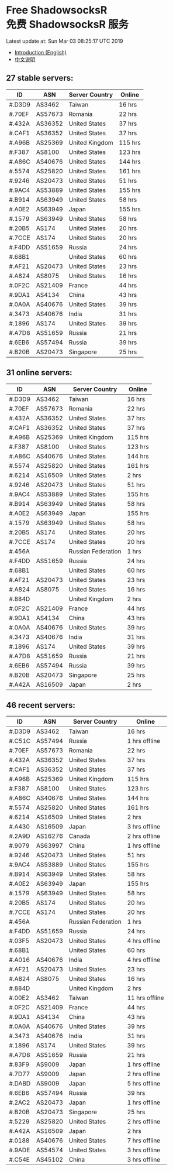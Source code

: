 # Free ShadowsocksR<br>免费 ShadowsocksR 服务

Latest update at: Sun Mar 03 08:25:17 UTC 2019

- [Introduction (English)](https://vision-network.readthedocs.io/en/latest/autossr/autossr.html)
- [中文说明](https://vision-network.readthedocs.io/zh_CN/latest/autossr/autossr.html)


## 27 stable servers:

| ID | ASN | Server Country | Online |
| ------ | ------ | ------ | ------ |
| #.D3D9 | AS3462 | Taiwan | 16 hrs |
| #.70EF | AS57673 | Romania | 22 hrs |
| #.432A | AS36352 | United States | 37 hrs |
| #.CAF1 | AS36352 | United States | 37 hrs |
| #.A96B | AS25369 | United Kingdom | 115 hrs |
| #.F387 | AS8100 | United States | 123 hrs |
| #.A86C | AS40676 | United States | 144 hrs |
| #.5574 | AS25820 | United States | 161 hrs |
| #.9246 | AS20473 | United States | 51 hrs |
| #.9AC4 | AS53889 | United States | 155 hrs |
| #.B914 | AS63949 | United States | 58 hrs |
| #.A0E2 | AS63949 | Japan | 155 hrs |
| #.1579 | AS63949 | United States | 58 hrs |
| #.20B5 | AS174 | United States | 20 hrs |
| #.7CCE | AS174 | United States | 20 hrs |
| #.F4DD | AS51659 | Russia | 24 hrs |
| #.68B1 |  | United States | 60 hrs |
| #.AF21 | AS20473 | United States | 23 hrs |
| #.A824 | AS8075 | United States | 16 hrs |
| #.0F2C | AS21409 | France | 44 hrs |
| #.9DA1 | AS4134 | China | 43 hrs |
| #.0A0A | AS40676 | United States | 39 hrs |
| #.3473 | AS40676 | India | 31 hrs |
| #.1896 | AS174 | United States | 39 hrs |
| #.A7D8 | AS51659 | Russia | 21 hrs |
| #.6EB6 | AS57494 | Russia | 39 hrs |
| #.B20B | AS20473 | Singapore | 25 hrs |

## 31 online servers:

| ID | ASN | Server Country | Online |
| ------ | ------ | ------ | ------ |
| #.D3D9 | AS3462 | Taiwan | 16 hrs |
| #.70EF | AS57673 | Romania | 22 hrs |
| #.432A | AS36352 | United States | 37 hrs |
| #.CAF1 | AS36352 | United States | 37 hrs |
| #.A96B | AS25369 | United Kingdom | 115 hrs |
| #.F387 | AS8100 | United States | 123 hrs |
| #.A86C | AS40676 | United States | 144 hrs |
| #.5574 | AS25820 | United States | 161 hrs |
| #.6214 | AS16509 | United States | 2 hrs |
| #.9246 | AS20473 | United States | 51 hrs |
| #.9AC4 | AS53889 | United States | 155 hrs |
| #.B914 | AS63949 | United States | 58 hrs |
| #.A0E2 | AS63949 | Japan | 155 hrs |
| #.1579 | AS63949 | United States | 58 hrs |
| #.20B5 | AS174 | United States | 20 hrs |
| #.7CCE | AS174 | United States | 20 hrs |
| #.456A |  | Russian Federation | 1 hrs |
| #.F4DD | AS51659 | Russia | 24 hrs |
| #.68B1 |  | United States | 60 hrs |
| #.AF21 | AS20473 | United States | 23 hrs |
| #.A824 | AS8075 | United States | 16 hrs |
| #.884D |  | United Kingdom | 2 hrs |
| #.0F2C | AS21409 | France | 44 hrs |
| #.9DA1 | AS4134 | China | 43 hrs |
| #.0A0A | AS40676 | United States | 39 hrs |
| #.3473 | AS40676 | India | 31 hrs |
| #.1896 | AS174 | United States | 39 hrs |
| #.A7D8 | AS51659 | Russia | 21 hrs |
| #.6EB6 | AS57494 | Russia | 39 hrs |
| #.B20B | AS20473 | Singapore | 25 hrs |
| #.A42A | AS16509 | Japan | 2 hrs |

## 46 recent servers:

| ID | ASN | Server Country | Online |
| ------ | ------ | ------ | ------ |
| #.D3D9 | AS3462 | Taiwan | 16 hrs |
| #.C51C | AS57494 | Russia | 1 hrs offline |
| #.70EF | AS57673 | Romania | 22 hrs |
| #.432A | AS36352 | United States | 37 hrs |
| #.CAF1 | AS36352 | United States | 37 hrs |
| #.A96B | AS25369 | United Kingdom | 115 hrs |
| #.F387 | AS8100 | United States | 123 hrs |
| #.A86C | AS40676 | United States | 144 hrs |
| #.5574 | AS25820 | United States | 161 hrs |
| #.6214 | AS16509 | United States | 2 hrs |
| #.A430 | AS16509 | Japan | 3 hrs offline |
| #.2A9D | AS16276 | Canada | 2 hrs offline |
| #.9079 | AS63997 | China | 1 hrs offline |
| #.9246 | AS20473 | United States | 51 hrs |
| #.9AC4 | AS53889 | United States | 155 hrs |
| #.B914 | AS63949 | United States | 58 hrs |
| #.A0E2 | AS63949 | Japan | 155 hrs |
| #.1579 | AS63949 | United States | 58 hrs |
| #.20B5 | AS174 | United States | 20 hrs |
| #.7CCE | AS174 | United States | 20 hrs |
| #.456A |  | Russian Federation | 1 hrs |
| #.F4DD | AS51659 | Russia | 24 hrs |
| #.03F5 | AS20473 | United States | 4 hrs offline |
| #.68B1 |  | United States | 60 hrs |
| #.A016 | AS40676 | India | 4 hrs offline |
| #.AF21 | AS20473 | United States | 23 hrs |
| #.A824 | AS8075 | United States | 16 hrs |
| #.884D |  | United Kingdom | 2 hrs |
| #.00E2 | AS3462 | Taiwan | 11 hrs offline |
| #.0F2C | AS21409 | France | 44 hrs |
| #.9DA1 | AS4134 | China | 43 hrs |
| #.0A0A | AS40676 | United States | 39 hrs |
| #.3473 | AS40676 | India | 31 hrs |
| #.1896 | AS174 | United States | 39 hrs |
| #.A7D8 | AS51659 | Russia | 21 hrs |
| #.83F9 | AS9009 | Japan | 1 hrs offline |
| #.7D77 | AS9009 | Japan | 2 hrs offline |
| #.DABD | AS9009 | Japan | 5 hrs offline |
| #.6EB6 | AS57494 | Russia | 39 hrs |
| #.2AC2 | AS20473 | Japan | 1 hrs offline |
| #.B20B | AS20473 | Singapore | 25 hrs |
| #.5229 | AS25820 | United States | 2 hrs offline |
| #.A42A | AS16509 | Japan | 2 hrs |
| #.0188 | AS40676 | United States | 7 hrs offline |
| #.9ADE | AS54574 | United States | 3 hrs offline |
| #.C54E | AS45102 | China | 3 hrs offline |


